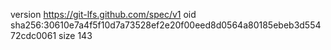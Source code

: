 version https://git-lfs.github.com/spec/v1
oid sha256:30610e7a4f5f10d7a73528ef2e20f00eed8d0564a80185ebeb3d55472cdc0061
size 143
